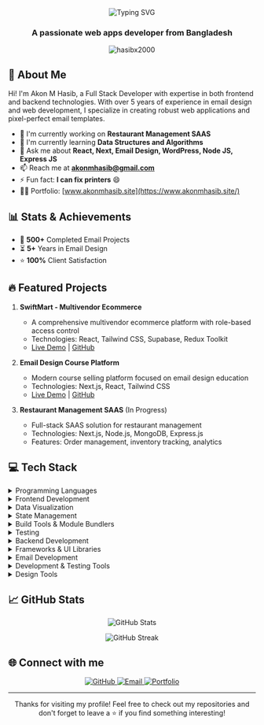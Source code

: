 <div align="center">
  <img src="https://readme-typing-svg.demolab.com?font=Fira+Code&weight=600&size=28&duration=4000&pause=1000&color=539BF5&center=true&vCenter=true&random=false&width=435&lines=Hi+%F0%9F%91%8B%2C+I'm+Akon+M+Hasib;Full+Stack+Developer;Email+Design+Specialist" alt="Typing SVG" />
</div>

<h3 align="center">A passionate web apps developer from Bangladesh</h3>

<p align="center">
  <img src="https://komarev.com/ghpvc/?username=hasibx2000&label=Profile%20views&color=0e75b6&style=flat" alt="hasibx2000" />
</p>

## 🚀 About Me

Hi! I'm Akon M Hasib, a Full Stack Developer with expertise in both frontend and backend technologies. With over 5 years of experience in email design and web development, I specialize in creating robust web applications and pixel-perfect email templates.

- 🔭 I'm currently working on **Restaurant Management SAAS**
- 🌱 I'm currently learning **Data Structures and Algorithms**
- 💬 Ask me about **React, Next, Email Design, WordPress, Node JS, Express JS**
- 📫 Reach me at **akonmhasib@gmail.com**
- ⚡ Fun fact: **I can fix printers** 😄
- 👨‍💻 Portfolio: [www.akonmhasib.site](https://www.akonmhasib.site/)

## 📊 Stats & Achievements

- 📧 **500+** Completed Email Projects
- ⏳ **5+** Years in Email Design
- ⭐ **100%** Client Satisfaction

## 🔥 Featured Projects

1. **SwiftMart - Multivendor Ecommerce**
   - A comprehensive multivendor ecommerce platform with role-based access control
   - Technologies: React, Tailwind CSS, Supabase, Redux Toolkit
   - [Live Demo](https://swiftmart-akon.vercel.app/) | [GitHub](https://github.com/HasibX2000/SwiftMart)

2. **Email Design Course Platform**
   - Modern course selling platform focused on email design education
   - Technologies: Next.js, React, Tailwind CSS
   - [Live Demo](https://emaildesigncourse.vercel.app/) | [GitHub](https://github.com/HasibX2000/next-emailcourse)

3. **Restaurant Management SAAS** (In Progress)
   - Full-stack SAAS solution for restaurant management
   - Technologies: Next.js, Node.js, MongoDB, Express.js
   - Features: Order management, inventory tracking, analytics

## 💻 Tech Stack

<details>
<summary>Programming Languages</summary>

![JavaScript](https://img.shields.io/badge/javascript-%23323330.svg?style=for-the-badge&logo=javascript&logoColor=%23F7DF1E)
![C++](https://img.shields.io/badge/c++-%2300599C.svg?style=for-the-badge&logo=c%2B%2B&logoColor=white)
</details>

<details>
<summary>Frontend Development</summary>

![React](https://img.shields.io/badge/react-%2320232a.svg?style=for-the-badge&logo=react&logoColor=%2361DAFB)
![Next JS](https://img.shields.io/badge/Next-black?style=for-the-badge&logo=next.js&logoColor=white)
![Framer Motion](https://img.shields.io/badge/Framer_Motion-black?style=for-the-badge&logo=framer&logoColor=blue)
![HTML5](https://img.shields.io/badge/html5-%23E34F26.svg?style=for-the-badge&logo=html5&logoColor=white)
![CSS3](https://img.shields.io/badge/css3-%231572B6.svg?style=for-the-badge&logo=css3&logoColor=white)
![SASS](https://img.shields.io/badge/SASS-hotpink.svg?style=for-the-badge&logo=SASS&logoColor=white)
![jQuery](https://img.shields.io/badge/jquery-%230769AD.svg?style=for-the-badge&logo=jquery&logoColor=white)
</details>

<details>
<summary>Data Visualization</summary>

![Chart.js](https://img.shields.io/badge/chart.js-F5788D.svg?style=for-the-badge&logo=chart.js&logoColor=white)
![D3.js](https://img.shields.io/badge/d3.js-F9A03C.svg?style=for-the-badge&logo=d3.js&logoColor=white)
</details>

<details>
<summary>State Management</summary>

![Redux](https://img.shields.io/badge/redux-%23593d88.svg?style=for-the-badge&logo=redux&logoColor=white)
![Redux Toolkit](https://img.shields.io/badge/Redux_Toolkit-%23593d88.svg?style=for-the-badge&logo=redux&logoColor=white)
![Zustand](https://img.shields.io/badge/zustand-%23593d88.svg?style=for-the-badge&logo=react&logoColor=white)
![Stateyze](https://img.shields.io/badge/Stateyze-black?style=for-the-badge&logo=react&logoColor=white)
</details>

<details>
<summary>Build Tools & Module Bundlers</summary>

![Webpack](https://img.shields.io/badge/webpack-%238DD6F9.svg?style=for-the-badge&logo=webpack&logoColor=black)
![Babel](https://img.shields.io/badge/Babel-F9DC3E?style=for-the-badge&logo=babel&logoColor=black)
![Vite](https://img.shields.io/badge/vite-%23646CFF.svg?style=for-the-badge&logo=vite&logoColor=white)
</details>

<details>
<summary>Testing</summary>

![Jest](https://img.shields.io/badge/-jest-%23C21325?style=for-the-badge&logo=jest&logoColor=white)
</details>

<details>
<summary>Backend Development</summary>

![NodeJS](https://img.shields.io/badge/node.js-6DA55F?style=for-the-badge&logo=node.js&logoColor=white)
![Express.js](https://img.shields.io/badge/express.js-%23404d59.svg?style=for-the-badge&logo=express&logoColor=%2361DAFB)
![MongoDB](https://img.shields.io/badge/MongoDB-%234ea94b.svg?style=for-the-badge&logo=mongodb&logoColor=white)
![MySQL](https://img.shields.io/badge/mysql-%2300f.svg?style=for-the-badge&logo=mysql&logoColor=white)
![Postgres](https://img.shields.io/badge/postgres-%23316192.svg?style=for-the-badge&logo=postgresql&logoColor=white)
![Firebase](https://img.shields.io/badge/firebase-%23039BE5.svg?style=for-the-badge&logo=firebase)
![Supabase](https://img.shields.io/badge/Supabase-3ECF8E?style=for-the-badge&logo=supabase&logoColor=white)
</details>

<details>
<summary>Frameworks & UI Libraries</summary>

![Bootstrap](https://img.shields.io/badge/bootstrap-%238511FA.svg?style=for-the-badge&logo=bootstrap&logoColor=white)
![TailwindCSS](https://img.shields.io/badge/tailwindcss-%2338B2AC.svg?style=for-the-badge&logo=tailwind-css&logoColor=white)
![Material UI](https://img.shields.io/badge/Material%20UI-%230081CB.svg?style=for-the-badge&logo=material-ui&logoColor=white)
![WordPress](https://img.shields.io/badge/WordPress-%23117AC9.svg?style=for-the-badge&logo=WordPress&logoColor=white)
</details>

<details>
<summary>Email Development</summary>

![MailChimp](https://img.shields.io/badge/MailChimp-FFE01B.svg?style=for-the-badge&logo=MailChimp&logoColor=black)
![Campaign Monitor](https://img.shields.io/badge/Campaign%20Monitor-157EFB.svg?style=for-the-badge&logo=Campaign-Monitor&logoColor=white)
![Constant Contact](https://img.shields.io/badge/Constant%20Contact-00B5E2.svg?style=for-the-badge&logo=Constant-Contact&logoColor=white)
</details>

<details>
<summary>Development & Testing Tools</summary>

![Visual Studio Code](https://img.shields.io/badge/VS%20Code-0078d7.svg?style=for-the-badge&logo=visual-studio-code&logoColor=white)
![Git](https://img.shields.io/badge/git-%23F05033.svg?style=for-the-badge&logo=git&logoColor=white)
![GitHub](https://img.shields.io/badge/github-%23121011.svg?style=for-the-badge&logo=github&logoColor=white)
![NPM](https://img.shields.io/badge/NPM-%23CB3837.svg?style=for-the-badge&logo=npm&logoColor=white)
![Yarn](https://img.shields.io/badge/yarn-%232C8EBB.svg?style=for-the-badge&logo=yarn&logoColor=white)
![Bun](https://img.shields.io/badge/Bun-%23000000.svg?style=for-the-badge&logo=bun&logoColor=white)
![Vercel](https://img.shields.io/badge/vercel-%23000000.svg?style=for-the-badge&logo=vercel&logoColor=white)
![Postman](https://img.shields.io/badge/Postman-FF6C37?style=for-the-badge&logo=postman&logoColor=white)
</details>

<details>
<summary>Design Tools</summary>

![Figma](https://img.shields.io/badge/figma-%23F24E1E.svg?style=for-the-badge&logo=figma&logoColor=white)
![Adobe XD](https://img.shields.io/badge/Adobe%20XD-470137?style=for-the-badge&logo=Adobe%20XD&logoColor=#FF61F6)
![Adobe Photoshop](https://img.shields.io/badge/adobe%20photoshop-%2331A8FF.svg?style=for-the-badge&logo=adobe%20photoshop&logoColor=white)
![Adobe Illustrator](https://img.shields.io/badge/adobe%20illustrator-%23FF9A00.svg?style=for-the-badge&logo=adobe%20illustrator&logoColor=white)
![Canva](https://img.shields.io/badge/Canva-%2300C4CC.svg?style=for-the-badge&logo=Canva&logoColor=white)
</details>

## 📈 GitHub Stats

<p align="center">
  <img src="https://github-readme-stats.vercel.app/api?username=hasibx2000&show_icons=true&theme=transparent" alt="GitHub Stats" />
</p>

<p align="center">
  <img src="https://github-readme-streak-stats.herokuapp.com/?user=hasibx2000&theme=transparent" alt="GitHub Streak" />
</p>

## 🌐 Connect with me

<p align="center">
  <a href="https://github.com/HasibX2000" target="_blank">
    <img src="https://img.shields.io/badge/github-%23121011.svg?style=for-the-badge&logo=github&logoColor=white" alt="GitHub" />
  </a>
  <a href="mailto:akonmhasib@gmail.com" target="_blank">
    <img src="https://img.shields.io/badge/Gmail-D14836?style=for-the-badge&logo=gmail&logoColor=white" alt="Email" />
  </a>
  <a href="https://www.akonmhasib.site/" target="_blank">
    <img src="https://img.shields.io/badge/Portfolio-%23000000.svg?style=for-the-badge&logo=firefox&logoColor=#FF7139" alt="Portfolio" />
  </a>
</p>

---

<p align="center">Thanks for visiting my profile! Feel free to check out my repositories and don't forget to leave a ⭐️ if you find something interesting!</p>
